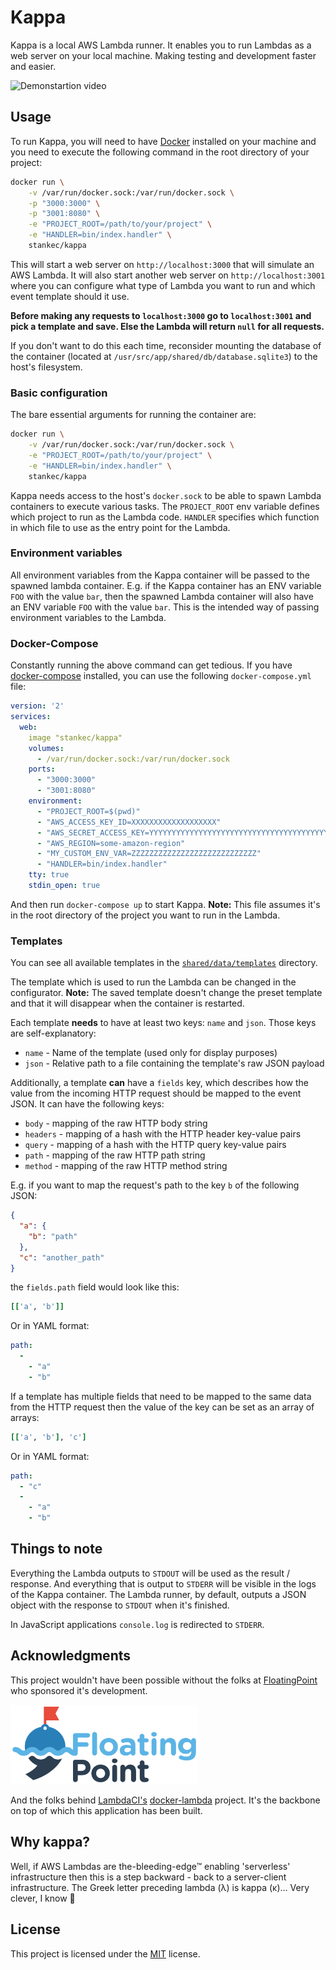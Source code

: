 # Kappa

Kappa is a local AWS Lambda runner. It enables you to run Lambdas as a web
server on your local machine. Making testing and development faster and easier.

![Demonstartion video](http://i.giphy.com/3o7bu7zFFPcMP3al8Y.gif)

## Usage

To run Kappa, you will need to have [Docker](https://www.docker.com/) installed
on your machine and you need to execute the following command in the root
directory of your project:

```Bash
docker run \
    -v /var/run/docker.sock:/var/run/docker.sock \
    -p "3000:3000" \
    -p "3001:8080" \
    -e "PROJECT_ROOT=/path/to/your/project" \
    -e "HANDLER=bin/index.handler" \
    stankec/kappa
```

This will start a web server on `http://localhost:3000` that will simulate an
AWS Lambda. It will also start another web server on `http://localhost:3001`
where you can configure what type of Lambda you want to run and which event
template should it use.

__Before making any requests to `localhost:3000` go to `localhost:3001` and pick
a template and save. Else the Lambda will return `null` for all requests.__

If you don't want to do this each time, reconsider mounting the database of
the container (located at `/usr/src/app/shared/db/database.sqlite3`) to the
host's filesystem.

### Basic configuration

The bare essential arguments for running the container are:

```Bash
docker run \
    -v /var/run/docker.sock:/var/run/docker.sock \
    -e "PROJECT_ROOT=/path/to/your/project" \
    -e "HANDLER=bin/index.handler" \
    stankec/kappa
```

Kappa needs access to the host's `docker.sock` to be able to spawn Lambda
containers to execute various tasks. The `PROJECT_ROOT` env variable defines
which project to run as the Lambda code. `HANDLER` specifies which function in
which file to use as the entry point for the Lambda.

### Environment variables

All environment variables from the Kappa container will be passed to the spawned
lambda container. E.g. if the Kappa container has an ENV variable `FOO` with the
value `bar`, then the spawned Lambda container will also have an ENV variable
`FOO` with the value `bar`. This is the intended way of passing environment
variables to the Lambda.

### Docker-Compose

Constantly running the above command can get tedious. If you have
[docker-compose](https://docs.docker.com/compose/) installed, you can use the
following `docker-compose.yml` file:

```YAML
version: '2'
services:
  web:
    image "stankec/kappa"
    volumes:
      - /var/run/docker.sock:/var/run/docker.sock
    ports:
      - "3000:3000"
      - "3001:8080"
    environment:
      - "PROJECT_ROOT=$(pwd)"
      - "AWS_ACCESS_KEY_ID=XXXXXXXXXXXXXXXXXXX"
      - "AWS_SECRET_ACCESS_KEY=YYYYYYYYYYYYYYYYYYYYYYYYYYYYYYYYYYYYYYYYY"
      - "AWS_REGION=some-amazon-region"
      - "MY_CUSTOM_ENV_VAR=ZZZZZZZZZZZZZZZZZZZZZZZZZZZZ"
      - "HANDLER=bin/index.handler"
    tty: true
    stdin_open: true
```

And then run `docker-compose up` to start Kappa.
__Note:__ This file assumes it's in the root directory of the project you want
to run in the Lambda.

### Templates

You can see all available templates in the
[`shared/data/templates`](/shared/data/templates) directory.

The template which is used to run the Lambda can be changed in the configurator.
__Note:__ The saved template doesn't change the preset template and that
it will disappear when the container is restarted.

Each template __needs__ to have at least two keys: `name` and `json`. Those keys
are self-explanatory:

* `name` - Name of the template (used only for display purposes)
* `json` - Relative path to a file containing the template's raw JSON payload

Additionally, a template __can__ have a `fields` key, which describes how the
value from the incoming HTTP request should be mapped to the event JSON. It can
have the following keys:

* `body` - mapping of the raw HTTP body string
* `headers` - mapping of a hash with the HTTP header key-value pairs
* `query` - mapping of a hash with the HTTP query key-value pairs
* `path` - mapping of the raw HTTP path string
* `method` - mapping of the raw HTTP method string

E.g. if you want to map the request's path to the key `b` of the following JSON:

```JSON
{
  "a": {
    "b": "path"
  },
  "c": "another_path"
}
```

the `fields.path` field would look like this:

```Ruby
[['a', 'b']]
```

Or in YAML format:

```YAML
path:
  -
    - "a"
    - "b"
```

If a template has multiple fields that need to be mapped to the same data from
the HTTP request then the value of the key can be set as an array of arrays:

```Ruby
[['a', 'b'], 'c']
```

Or in YAML format:

```YAML
path:
  - "c"
  -
    - "a"
    - "b"
```

## Things to note

Everything the Lambda outputs to `STDOUT` will be used as the result / response.
And everything that is output to `STDERR` will be visible in the logs of the
Kappa container. The Lambda runner, by default, outputs a JSON object with the
response to `STDOUT` when it's finished.

In JavaScript applications `console.log` is redirected to `STDERR`.

## Acknowledgments

This project wouldn't have been possible without the folks at
[FloatingPoint](https://floatingpoint.io) who sponsored it's development.

<a href="https://floatingpoint.io">
  <img src="/assets/fp_logo.png" alt="FloatingPoint logo" width="300">
</a>

And the folks behind
[LambdaCI's](https://github.com/lambci/lambci)
[docker-lambda](https://github.com/lambci/docker-lambda)
project. It's the backbone on top of which this application has been built.

## Why kappa?

Well, if AWS Lambdas are the-bleeding-edge™ enabling 'serverless'
infrastructure then this is a step backward - back to a server-client
infrastructure. The Greek letter preceding lambda (λ) is kappa (κ)...
Very clever, I know 🤣

## License

This project is licensed under the [MIT](LICENSE.txt) license.
